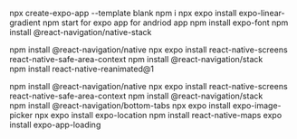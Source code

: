 npx create-expo-app --template blank <appname>
npm i
npx expo install expo-linear-gradient
npm start for expo app for andriod app
npm install expo-font
npm install @react-navigation/native-stack

npm install @react-navigation/native
npx expo install react-native-screens react-native-safe-area-context
npm install @react-navigation/stack    
npm install react-native-reanimated@1

npm install @react-navigation/native
npx expo install react-native-screens react-native-safe-area-context
npm install @react-navigation/stack  
npm install @react-navigation/bottom-tabs
npx expo install expo-image-picker
npx expo install expo-location
npm install react-native-maps
expo install expo-app-loading
